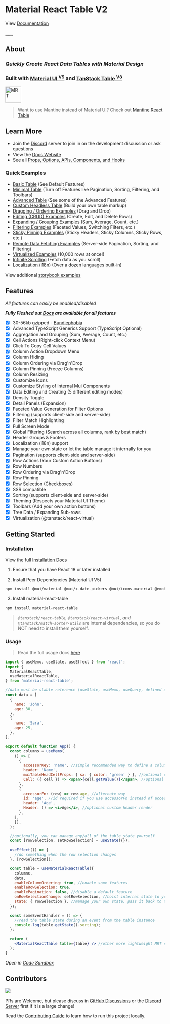 # Material React Table V2

View [Documentation](https://www.material-react-table.com/)

<a href="https://npmjs.com/package/material-react-table" target="_blank">
  <img alt="" src="https://badgen.net/npm/v/material-react-table?color=blue" />
</a>
<a href="https://npmtrends.com/material-react-table" target="_blank">
  <img alt="" src="https://badgen.net/npm/dt/material-react-table?label=installs&icon=npm&color=blue" />
</a>
<a href="https://bundlephobia.com/result?p=material-react-table" target="_blank">
  <img alt="" src="https://badgen.net/bundlephobia/minzip/material-react-table@latest?color=blue" />
</a>
<a href="https://star-history.com/#kevinvandy/material-react-table&Date" target="_blank">
  <img alt="" src="https://badgen.net/github/stars/KevinVandy/material-react-table?color=blue" />
</a>
<a href="https://github.com/KevinVandy/material-react-table/blob/v2/LICENSE" target="_blank">
  <img alt="" src="https://badgen.net/github/license/KevinVandy/material-react-table?color=blue" />
</a>
 <a
  href="https://github.com/sponsors/kevinvandy"
  target="_blank"
  rel="noopener"
>
  <img alt="" src="https://img.shields.io/badge/sponsor-violet" />
</a>
<a
  href="https://discord.gg/5wqyRx6fnm"
  target="_blank"
  rel="noopener"
>
  <img alt="" src="https://dcbadge.vercel.app/api/server/5wqyRx6fnm?style=flat">
</a>

## About

### _Quickly Create React Data Tables with Material Design_

### **Built with [Material UI <sup>V5</sup>](https://mui.com) and [TanStack Table <sup>V8</sup>](https://tanstack.com/table/v8)**

<img src="https://material-react-table.com/banner.png" alt="MRT" height="50" />

> Want to use Mantine instead of Material UI? Check out [Mantine React Table](https://www.mantine-react-table.com)

## Learn More

- Join the [Discord](https://discord.gg/5wqyRx6fnm) server to join in on the development discussion or ask questions
- View the [Docs Website](https://www.material-react-table.com/)
- See all [Props, Options, APIs, Components, and Hooks](https://www.material-react-table.com/docs/api)

### Quick Examples

- [Basic Table](https://www.material-react-table.com/docs/examples/basic/) (See Default Features)
- [Minimal Table](https://www.material-react-table.com/docs/examples/minimal/) (Turn off Features like Pagination, Sorting, Filtering, and Toolbars)
- [Advanced Table](https://www.material-react-table.com/docs/examples/advanced/) (See some of the Advanced Features)
- [Custom Headless Table](https://www.material-react-table.com/docs/examples/custom-headless/) (Build your own table markup)
- [Dragging / Ordering Examples](https://www.material-react-table.com/docs/examples/column-ordering/) (Drag and Drop)
- [Editing (CRUD) Examples](https://www.material-react-table.com/docs/examples/editing-crud/) (Create, Edit, and Delete Rows)
- [Expanding / Grouping Examples](https://www.material-react-table.com/docs/examples/aggregation-and-grouping/) (Sum, Average, Count, etc.)
- [Filtering Examples](https://www.material-react-table.com/docs/examples/filter-variants/) (Faceted Values, Switching Filters, etc.)
- [Sticky Pinning Examples](https://www.material-react-table.com/docs/examples/sticky-header/) (Sticky Headers, Sticky Columns, Sticky Rows, etc.)
- [Remote Data Fetching Examples](https://www.material-react-table.com/docs/examples/react-query/) (Server-side Pagination, Sorting, and Filtering)
- [Virtualized Examples](https://www.material-react-table.com/docs/examples/virtualized/) (10,000 rows at once!)
- [Infinite Scrolling](https://www.material-react-table.com/docs/examples/infinite-scrolling/) (Fetch data as you scroll)
- [Localization (i18n)](https://www.material-react-table.com/docs/guides/localization#built-in-locale-examples) (Over a dozen languages built-in)

View additional [storybook examples](https://www.material-react-table.dev/)

## Features

_All features can easily be enabled/disabled_

_**Fully Fleshed out [Docs](https://www.material-react-table.com/docs/guides#guides) are available for all features**_

- [x] 30-56kb gzipped - [Bundlephobia](https://bundlephobia.com/package/material-react-table)
- [x] Advanced TypeScript Generics Support (TypeScript Optional)
- [x] Aggregation and Grouping (Sum, Average, Count, etc.)
- [x] Cell Actions (Right-click Context Menu)
- [x] Click To Copy Cell Values
- [x] Column Action Dropdown Menu
- [x] Column Hiding
- [x] Column Ordering via Drag'n'Drop
- [x] Column Pinning (Freeze Columns)
- [x] Column Resizing
- [x] Customize Icons
- [x] Customize Styling of internal Mui Components
- [x] Data Editing and Creating (5 different editing modes)
- [x] Density Toggle
- [x] Detail Panels (Expansion)
- [x] Faceted Value Generation for Filter Options
- [x] Filtering (supports client-side and server-side)
- [x] Filter Match Highlighting
- [x] Full Screen Mode
- [x] Global Filtering (Search across all columns, rank by best match)
- [x] Header Groups & Footers
- [x] Localization (i18n) support
- [x] Manage your own state or let the table manage it internally for you
- [x] Pagination (supports client-side and server-side)
- [x] Row Actions (Your Custom Action Buttons)
- [x] Row Numbers
- [x] Row Ordering via Drag'n'Drop
- [x] Row Pinning
- [x] Row Selection (Checkboxes)
- [x] SSR compatible
- [x] Sorting (supports client-side and server-side)
- [x] Theming (Respects your Material UI Theme)
- [x] Toolbars (Add your own action buttons)
- [x] Tree Data / Expanding Sub-rows
- [x] Virtualization (@tanstack/react-virtual)

## Getting Started

### Installation

View the full [Installation Docs](https://www.material-react-table.com/docs/getting-started/install)

1. Ensure that you have React 18 or later installed

2. Install Peer Dependencies (Material UI V5)

```bash
npm install @mui/material @mui/x-date-pickers @mui/icons-material @emotion/react @emotion/styled
```

3. Install material-react-table

```bash
npm install material-react-table
```

> _`@tanstack/react-table`, `@tanstack/react-virtual`, and `@tanstack/match-sorter-utils`_ are internal dependencies, so you do NOT need to install them yourself.

### Usage

> Read the full usage docs [here](https://www.material-react-table.com/docs/getting-started/usage/)

```jsx
import { useMemo, useState, useEffect } from 'react';
import {
  MaterialReactTable,
  useMaterialReactTable,
} from 'material-react-table';

//data must be stable reference (useState, useMemo, useQuery, defined outside of component, etc.)
const data = [
  {
    name: 'John',
    age: 30,
  },
  {
    name: 'Sara',
    age: 25,
  },
];

export default function App() {
  const columns = useMemo(
    () => [
      {
        accessorKey: 'name', //simple recommended way to define a column
        header: 'Name',
        muiTableHeadCellProps: { sx: { color: 'green' } }, //optional custom props
        Cell: ({ cell }) => <span>{cell.getValue()}</span>, //optional custom cell render
      },
      {
        accessorFn: (row) => row.age, //alternate way
        id: 'age', //id required if you use accessorFn instead of accessorKey
        header: 'Age',
        Header: () => <i>Age</i>, //optional custom header render
      },
    ],
    [],
  );

  //optionally, you can manage any/all of the table state yourself
  const [rowSelection, setRowSelection] = useState({});

  useEffect(() => {
    //do something when the row selection changes
  }, [rowSelection]);

  const table = useMaterialReactTable({
    columns,
    data,
    enableColumnOrdering: true, //enable some features
    enableRowSelection: true,
    enablePagination: false, //disable a default feature
    onRowSelectionChange: setRowSelection, //hoist internal state to your own state (optional)
    state: { rowSelection }, //manage your own state, pass it back to the table (optional)
  });

  const someEventHandler = () => {
    //read the table state during an event from the table instance
    console.log(table.getState().sorting);
  };

  return (
    <MaterialReactTable table={table} /> //other more lightweight MRT sub components also available
  );
}
```

_Open in [Code Sandbox](https://codesandbox.io/s/simple-material-react-table-example-t5c3ji)_

## Contributors

<a href="https://github.com/kevinvandy/material-react-table/graphs/contributors">
  <img src="https://contrib.rocks/image?repo=kevinvandy/material-react-table" />
</a>

PRs are Welcome, but please discuss in [GitHub Discussions](https://github.com/KevinVandy/material-react-table/discussions) or the [Discord Server](https://discord.gg/5wqyRx6fnm) first if it is a large change!

Read the [Contributing Guide](https://github.com/KevinVandy/material-react-table/blob/v2/CONTRIBUTING.md) to learn how to run this project locally.

<!-- Use the FORCE, Luke! -->
